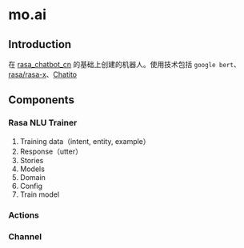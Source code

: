 # mo.ai

## Introduction
在 [rasa_chatbot_cn](https://github.com/GaoQ1/rasa_chatbot_cn) 的基础上创建的机器人。使用技术包括 `google bert`、[rasa/rasa-x](./docs/rasa.md)、[Chatito](https://rodrigopivi.github.io/Chatito/) 

## Components
### Rasa NLU Trainer
1. Training data（intent, entity, example）
2. Response（utter）
3. Stories
4. Models
5. Domain
6. Config
7. Train model

### Actions

### Channel
